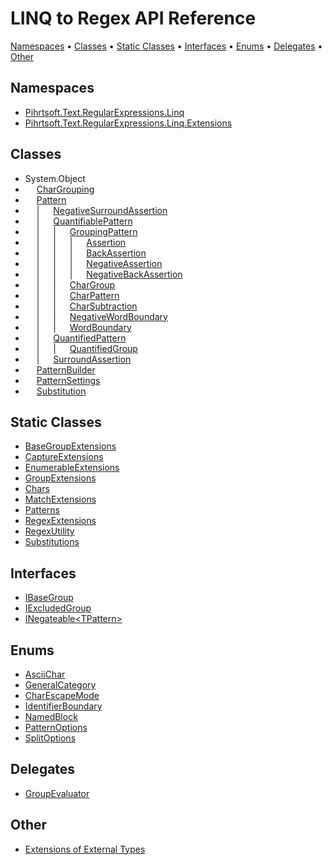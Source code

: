 # LINQ to Regex API Reference

[Namespaces](#namespaces) &#x2022; [Classes](#classes) &#x2022; [Static Classes](#static-classes) &#x2022; [Interfaces](#interfaces) &#x2022; [Enums](#enums) &#x2022; [Delegates](#delegates) &#x2022; [Other](#other)

## Namespaces

* [Pihrtsoft.Text.RegularExpressions.Linq](Pihrtsoft/Text/RegularExpressions/Linq/README.md)
* [Pihrtsoft.Text.RegularExpressions.Linq.Extensions](Pihrtsoft/Text/RegularExpressions/Linq/Extensions/README.md)

## Classes

* System\.Object
* &emsp; [CharGrouping](Pihrtsoft/Text/RegularExpressions/Linq/CharGrouping/README.md)
* &emsp; [Pattern](Pihrtsoft/Text/RegularExpressions/Linq/Pattern/README.md)
* &emsp; \| &emsp; [NegativeSurroundAssertion](Pihrtsoft/Text/RegularExpressions/Linq/NegativeSurroundAssertion/README.md)
* &emsp; \| &emsp; [QuantifiablePattern](Pihrtsoft/Text/RegularExpressions/Linq/QuantifiablePattern/README.md)
* &emsp; \| &emsp; \| &emsp; [GroupingPattern](Pihrtsoft/Text/RegularExpressions/Linq/GroupingPattern/README.md)
* &emsp; \| &emsp; \| &emsp; \| &emsp; [Assertion](Pihrtsoft/Text/RegularExpressions/Linq/Assertion/README.md)
* &emsp; \| &emsp; \| &emsp; \| &emsp; [BackAssertion](Pihrtsoft/Text/RegularExpressions/Linq/BackAssertion/README.md)
* &emsp; \| &emsp; \| &emsp; \| &emsp; [NegativeAssertion](Pihrtsoft/Text/RegularExpressions/Linq/NegativeAssertion/README.md)
* &emsp; \| &emsp; \| &emsp; \| &emsp; [NegativeBackAssertion](Pihrtsoft/Text/RegularExpressions/Linq/NegativeBackAssertion/README.md)
* &emsp; \| &emsp; \| &emsp; [CharGroup](Pihrtsoft/Text/RegularExpressions/Linq/CharGroup/README.md)
* &emsp; \| &emsp; \| &emsp; [CharPattern](Pihrtsoft/Text/RegularExpressions/Linq/CharPattern/README.md)
* &emsp; \| &emsp; \| &emsp; [CharSubtraction](Pihrtsoft/Text/RegularExpressions/Linq/CharSubtraction/README.md)
* &emsp; \| &emsp; \| &emsp; [NegativeWordBoundary](Pihrtsoft/Text/RegularExpressions/Linq/NegativeWordBoundary/README.md)
* &emsp; \| &emsp; \| &emsp; [WordBoundary](Pihrtsoft/Text/RegularExpressions/Linq/WordBoundary/README.md)
* &emsp; \| &emsp; [QuantifiedPattern](Pihrtsoft/Text/RegularExpressions/Linq/QuantifiedPattern/README.md)
* &emsp; \| &emsp; \| &emsp; [QuantifiedGroup](Pihrtsoft/Text/RegularExpressions/Linq/QuantifiedGroup/README.md)
* &emsp; \| &emsp; [SurroundAssertion](Pihrtsoft/Text/RegularExpressions/Linq/SurroundAssertion/README.md)
* &emsp; [PatternBuilder](Pihrtsoft/Text/RegularExpressions/Linq/PatternBuilder/README.md)
* &emsp; [PatternSettings](Pihrtsoft/Text/RegularExpressions/Linq/PatternSettings/README.md)
* &emsp; [Substitution](Pihrtsoft/Text/RegularExpressions/Linq/Substitution/README.md)

## Static Classes

* [BaseGroupExtensions](Pihrtsoft/Text/RegularExpressions/Linq/BaseGroupExtensions/README.md)
* [CaptureExtensions](Pihrtsoft/Text/RegularExpressions/Linq/Extensions/CaptureExtensions/README.md)
* [EnumerableExtensions](Pihrtsoft/Text/RegularExpressions/Linq/Extensions/EnumerableExtensions/README.md)
* [GroupExtensions](Pihrtsoft/Text/RegularExpressions/Linq/Extensions/GroupExtensions/README.md)
* [Chars](Pihrtsoft/Text/RegularExpressions/Linq/Chars/README.md)
* [MatchExtensions](Pihrtsoft/Text/RegularExpressions/Linq/Extensions/MatchExtensions/README.md)
* [Patterns](Pihrtsoft/Text/RegularExpressions/Linq/Patterns/README.md)
* [RegexExtensions](Pihrtsoft/Text/RegularExpressions/Linq/Extensions/RegexExtensions/README.md)
* [RegexUtility](Pihrtsoft/Text/RegularExpressions/Linq/RegexUtility/README.md)
* [Substitutions](Pihrtsoft/Text/RegularExpressions/Linq/Substitutions/README.md)

## Interfaces

* [IBaseGroup](Pihrtsoft/Text/RegularExpressions/Linq/IBaseGroup/README.md)
* [IExcludedGroup](Pihrtsoft/Text/RegularExpressions/Linq/IExcludedGroup/README.md)
* [INegateable\<TPattern>](Pihrtsoft/Text/RegularExpressions/Linq/INegateable-1/README.md)

## Enums

* [AsciiChar](Pihrtsoft/Text/RegularExpressions/Linq/AsciiChar/README.md)
* [GeneralCategory](Pihrtsoft/Text/RegularExpressions/Linq/GeneralCategory/README.md)
* [CharEscapeMode](Pihrtsoft/Text/RegularExpressions/Linq/CharEscapeMode/README.md)
* [IdentifierBoundary](Pihrtsoft/Text/RegularExpressions/Linq/IdentifierBoundary/README.md)
* [NamedBlock](Pihrtsoft/Text/RegularExpressions/Linq/NamedBlock/README.md)
* [PatternOptions](Pihrtsoft/Text/RegularExpressions/Linq/PatternOptions/README.md)
* [SplitOptions](Pihrtsoft/Text/RegularExpressions/Linq/SplitOptions/README.md)

## Delegates

* [GroupEvaluator](Pihrtsoft/Text/RegularExpressions/Linq/GroupEvaluator/README.md)

## Other

* [Extensions of External Types](_Extensions.md)
